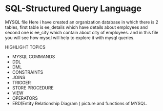 # SQL-Structured Query Language

MYSQL file
Here i have created an organization database in which there is 2 tables, first table is ee_details which have details about employees and second one is ee_city which contain about city of employees.
and in this file you will see how mysql will help to explore it with mysql queries.

HIGHLIGHT TOPICS 

- MYSQL COMMANDS
- DDL
- DML
- CONSTRAINTS
- JOINS
- TRIGGER
- STORE PROCEDURE
- VIEW
- OPERATORS
- ERD(Entity Relationship Diagram ) picture
  and functions of MYSQL.
